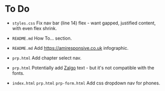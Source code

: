 # To Do

- `styles.css` Fix nav bar (line 14) flex - want gapped, justified content, with even flex shrink.

- `README.md` How To... section.

- `README.md` Add https://amiresponsive.co.uk infographic.

- `prp.html` Add chapter select nav.

- `prp.html` Potentially add [Zalgo](https://zalgo.org) text - but it's not compatible with the fonts.

- `index.html` `prp.html` `prp-form.html` Add css dropdown nav for phones.